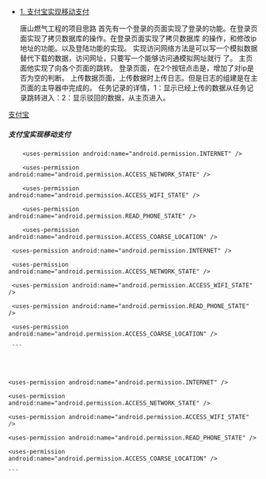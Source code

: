 

* [1. 支付宝实现移动支付](#1)

    唐山燃气工程的项目思路
首先有一个登录的页面实现了登录的功能。在登录页面实现了拷贝数据库的操作。在登录页面实现了拷贝数据库
的操作，和修改ip地址的功能。以及登陆功能的实现。
    实现访问网络方法是可以写一个模拟数据替代下载的数据，访问网址，只要写一个能够访问通模拟网址就行
	了。
主页面他实现了向各个页面的跳转。
   登录页面，在2个按钮点击是，增加了对ip是否为空的判断。
   上传数据页面，上传数据时上传日志。但是日志的组建是在主页面的主导器中完成的。
   任务记录的详情，1：显示已经上传的数据从任务记录跳转进入：2：显示驳回的数据，从主页进入。
   
[支付宝](http://www.jikexueyuan.com/course/75.html)

<h5 id="1">支付宝实现移动支付</h5>



```
	<uses-permission android:name="android.permission.INTERNET" />

	<uses-permission android:name="android.permission.ACCESS_NETWORK_STATE" />
    
	<uses-permission android:name="android.permission.ACCESS_WIFI_STATE" />
    
	<uses-permission android:name="android.permission.READ_PHONE_STATE" />
    
	<uses-permission android:name="android.permission.ACCESS_COARSE_LOCATION" />

 ```
 
 
 
   ```
	<uses-permission android:name="android.permission.INTERNET" />

	<uses-permission android:name="android.permission.ACCESS_NETWORK_STATE" />
    
	<uses-permission android:name="android.permission.ACCESS_WIFI_STATE" />
    
	<uses-permission android:name="android.permission.READ_PHONE_STATE" />
    
	<uses-permission android:name="android.permission.ACCESS_COARSE_LOCATION" />

    ```




   ```
	<uses-permission android:name="android.permission.INTERNET" />

	<uses-permission android:name="android.permission.ACCESS_NETWORK_STATE" />
    
	<uses-permission android:name="android.permission.ACCESS_WIFI_STATE" />
    
	<uses-permission android:name="android.permission.READ_PHONE_STATE" />
    
	<uses-permission android:name="android.permission.ACCESS_COARSE_LOCATION" />

    ```
    
    
    
    
